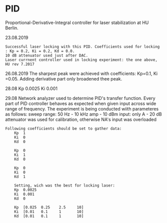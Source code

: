 # PID
Proportional-Derivative-Integral controller for laser stabilization at HU Berlin.

23.08.2019

    Successful laser locking with this PID. Coefficients used for locking : Kp = 0.2, Ki = 0.2, Kd = 0.0.
    10 dB attenuator used just after DAC.
    Laser currnent controller used in locking experiment: the one above, HU rev 7.2017

26.08.2019
    The sharpest peak were achieved with coefficients: Kp=0.1, Ki =0.05. Adding derivative part only broadened thee peak.


28.08
    Kp 0.0025
    Ki 0.001

29.08
    Network analyzer used to determine PID's transfer function. Every part of PID controller behaves as expected when given input across wide range of frequency.
    The experiment is being conducted wiith parameteres as follows:
        sweep range: 50 Hz - 10 kHz
        amp - 10 dBm
        input: only A - 20 dB attenuator was used for calibration, otherwise NA's input was overloaded

    Following coefficients should be set to gather data:
        Kp  1
        Ki  0
        Kd  0

        Kp  0
        Ki  1
        Kd  0

        Kp  0
        Ki  0
        Kd  1

        Setting, wich was the best for locking laser:
        Kp  0.0025
        Ki  0.001
        Kd  0

        Kp  [0.025  0.25    2.5     10]
        Ki  [0.01   0.1     1       10]
        Kd  [0.01   0.1     1       10]